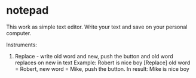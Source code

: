 # notepad
This work as simple text editor. Write your text and save on your personal computer.

Instruments:
1) Replace - write old word and new, push the button and old word replaces on new in text
Example: Robert is nice boy [Replace] old word = Robert, new word = Mike, push the button. In result: Mike is nice boy
